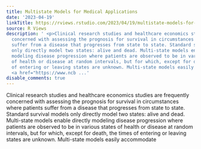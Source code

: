 ```yaml
---
title: Multistate Models for Medical Applications
date: '2023-04-19'
linkTitle: https://rviews.rstudio.com/2023/04/19/multistate-models-for-medical-applications/
source: R Views
description: ' <p>Clinical research studies and healthcare economics studies are frequently
  concerned with assessing the prognosis for survival in circumstances where patients
  suffer from a disease that progresses from state to state. Standard survival models
  only directly model two states: alive and dead. Multi-state models enable directly
  modeling disease progression where patients are observed to be in various states
  of health or disease at random intervals, but for which, except for death, the times
  of entering or leaving states are unknown. Multi-state models easily accommodate
  <a href="https://www.ncb ...'
disable_comments: true
---
```

 <p>Clinical research studies and healthcare economics studies are frequently concerned with assessing the prognosis for survival in circumstances where patients suffer from a disease that progresses from state to state. Standard survival models only directly model two states: alive and dead. Multi-state models enable directly modeling disease progression where patients are observed to be in various states of health or disease at random intervals, but for which, except for death, the times of entering or leaving states are unknown. Multi-state models easily accommodate <a href="https://www.ncb ...